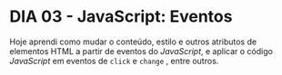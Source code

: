 # DIA 03 - JavaScript: Eventos

Hoje aprendi como mudar o conteúdo, estilo e outros atributos de elementos HTML a partir de eventos do *JavaScript*, e aplicar o código *JavaScript* em eventos de `click` e `change` , entre outros.

